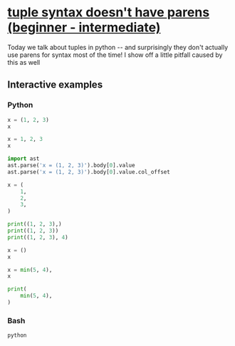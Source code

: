 # [tuple syntax doesn't have parens (beginner - intermediate)](https://youtu.be/EDGJ2TMuppM)

Today we talk about tuples in python -- and surprisingly they don't actually use parens for syntax most of the time!  I show off a little pitfall caused by this as well

## Interactive examples

### Python

```python
x = (1, 2, 3)
x

x = 1, 2, 3
x

import ast
ast.parse('x = (1, 2, 3)').body[0].value
ast.parse('x = (1, 2, 3)').body[0].value.col_offset

x = (
    1,
    2,
    3,
)

print((1, 2, 3),)
print((1, 2, 3))
print((1, 2, 3), 4)

x = ()
x

x = min(5, 4),
x

print(
    min(5, 4),
)
```

### Bash

```bash
python
```

